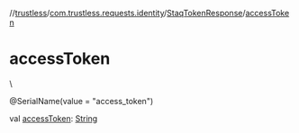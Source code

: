 //[trustless](../../../index.md)/[com.trustless.requests.identity](../index.md)/[StaqTokenResponse](index.md)/[accessToken](access-token.md)

# accessToken

\

@SerialName(value = &quot;access_token&quot;)

val [accessToken](access-token.md): [String](https://kotlinlang.org/api/latest/jvm/stdlib/kotlin/-string/index.html)
